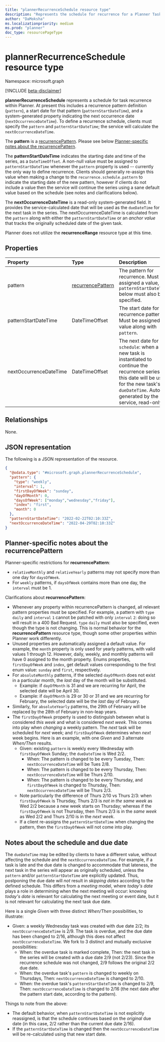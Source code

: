 ```yaml
---
title: "plannerRecurrenceSchedule resource type"
description: "Represents the schedule for recurrence for a Planner Task in Microsoft 365"
author: "DaMoksha"
ms.localizationpriority: medium
ms.prod: "planner"
doc_type: resourcePageType
---
```


# plannerRecurrenceSchedule resource type

Namespace: microsoft.graph

[!INCLUDE [beta-disclaimer](../../includes/beta-disclaimer.md)]

**plannerRecurrenceSchedule** represents a schedule for task recurrence within Planner. At present this includes a recurrence pattern definition (`pattern`), a start date for that pattern (`patternStartDateTime`), and a system-generated property indicating the next occurrence date (`nextOccurrenceDateTime`). To define a recurrence schedule, clients must specify the `pattern` and `patternStartDateTime`; the service will calculate the `nextOccurrenceDateTime`.

The **pattern** is a [recurrencePattern](../resources/recurrencePattern.md). Please see below [Planner-specific notes about the recurrencePattern](#planner-specific-notes-about-the-recurrencepattern).

The **patternStartDateTime** indicates the starting date and time of the series, as a `DateTimeOffset`. A non-null value must be assigned to `patternStartDateTime` whenever the `pattern` property is used -- currently the only way to define recurrence. Clients should generally re-assign this value when making a change to the `recurrence.schedule.pattern` to indicate the starting date of the new pattern, however if clients do not include a value then the service will continue the series using a sane default value based on the schedule (see notes and clarifications below).

The **nextOccurrenceDateTime** is a read-only system-generated field. It provides the service-calculated date that will be used as the `dueDateTime` for the next task in the series. The nextOccurrenceDateTime is calculated from the `pattern` along with either the `patternStartDateTime` or an _anchor value_ that tracks the originally scheduled date of the given task.

Planner does not utilize the **recurrenceRange** resource type at this time.

## Properties

|Property|Type|Description|
|:---|:---|:---|
|pattern|[recurrencePattern](../resources/recurrencepattern.md)|The pattern for recurrence. Must be assigned a value, and `patternStartDateTime` below must also be specified.|
|patternStartDateTime|DateTimeOffset|The start date for the recurrence pattern. Must be assigned a value along with `pattern`.|
|nextOccurrenceDateTime|DateTimeOffset|The next date for this `schedule`: when a new task is instantiated to continue the recurrence series, this date will be used for the new task's `dueDateTime`. Auto-generated by the service, read-only.|

## Relationships

None.

## JSON representation

The following is a JSON representation of the resource.
<!-- {
  "blockType": "resource",
  "@odata.type": "microsoft.graph.plannerRecurrenceSchedule"
}
-->
``` json
{
  "@odata.type": "#microsoft.graph.plannerRecurrenceSchedule",
  "pattern": {
    "type": "weekly",
    "interval": 1,
    "firstDayOfWeek": "sunday",
    "dayOfMonth": 0,
    "daysOfWeek": ["monday","wednesday","friday"],
    "index": "first",
    "month": 0
  },
  "patternStartDateTime": "2022-02-22T02:10:33Z",
  "nextOccurrenceDateTime": "2022-04-29T02:10:33Z"
}
```

## Planner-specific notes about the recurrencePattern

Planner-specific restrictions for **recurrencePattern**:

- `relativeMonthly` and `relativeYearly` patterns may not specify more than one day for `daysOfWeek`.
- For `weekly` patterns, if `daysOfWeek` contains more than one day, the `interval` must be 1.

Clarifications about **recurrencePattern**:

- Whenever any property within recurrencePattern is changed, all relevant pattern properties must be specified. For example, a pattern with `type` `daily` and `interval` `1` cannot be patched with only `interval` `2`: doing so will result in a 400 Bad Request. `type` `daily` must also be specified, even though the type is not changing. This is normal behavior for the **recurrencePattern** resource type, though some other properties within Planner work differently.
- Unused properties are automatically assigned a default value. For example, the `month` property is only used for yearly patterns, with valid values 1 through 12. However, daily, weekly, and monthly patterns will have 0 assigned to the month property. Enums properties, `firstDayOfWeek` and `index`, get default values corresponding to the first enum value: `sunday` and `first`, respectively.
- For `absoluteMonthly` patterns, if the selected `dayOfMonth` does not exist in a particular month, the _last_ day of the month will be substituted.
  - Example: if `dayOfMonth` is 31 and we are recurring for April, the selected date will be April 30.
  - Example: if `dayOfMonth` is 29 or 30 or 31 and we are recurring for February, the selected date will be the _last_ day of February.
- Similarly, for `absoluteYearly` patterns, the 29th of February will be replaced by the 28th of February in non-leap years.
- The `firstDayOfWeek` property is used to distinguish between what is considered _this week_ and what is considered _next week_. This comes into play when _changing_ a weekly pattern. The _next_ task will be scheduled for _next_ week; and `firstDayOfWeek` determines when _next_ week begins. Here is an example, with one _Given_ and 3 alternate _When/Then_ results.
  - Given: existing `pattern` is weekly every Wednesday with `firstDayOfWeek` Sunday; the `dueDateTime` is Wed 2/2.
    - When: The pattern is changed to be every Tuesday, Then: `nextOccurrenceDateTime` will be Tues 2/8.
    - When: The pattern is changed to be every Thursday, Then: `nextOccurrenceDateTime` will be Thurs 2/10.
    - When: The pattern is changed to be every Thursday, and `firstDayOfWeek` is changed to Thursday, Then: `nextOccurrenceDateTime` will be Thurs 2/3.
  - Note particularly the difference of Thurs 2/10 vs Thurs 2/3: when `firstDayOfWeek` is Thursday, Thurs 2/3 is _not in the same week_ as Wed 2/2 because a new week starts on Thursday; whereas if the `firstDayOfWeek` is not Thursday, then Thurs 2/3 is in the _same week_ as Wed 2/2 and Thurs 2/10 is in the _next week_.
  - If a client re-assigns the `patternStartDateTime` when changing the pattern, then the `firstDayOfWeek` will not come into play.

## Notes about the schedule and due date

The `dueDateTime` may be edited by clients to have a different value, without affecting the schedule and the `nextOccurrenceDateTime`. For example, if a task is late and the due date is changed to accommodate that lateness, the next task in the series will appear as originally scheduled, unless the `pattern` and/or `patternStartDateTime` are explicitly updated. Thus, postponing the due date will _not_ result in _skipping dates_ according to the defined schedule. This differs from a _meeting_ model, where _today's date_ plays a role in determining when the next meeting will occur: knowing _today's date_ is relevant for calculating the next meeting or event date, but it is not relevant for calculating the next task due date.

Here is a single _Given_ with three distinct _When/Then_ possibilities, to illustrate:

- Given: a weekly Wednesday task was created with due date 2/2; its `nextOccurrenceDateTime` is 2/9. The task is overdue, and the due date has been changed to 2/16, although this does not affect `nextOccurrenceDateTime`. We fork to 3 distinct and mutually exclusive possibilities:
  - When: the overdue task is marked complete, Then: the next task in the series will be created with a due date 2/9 (not 2/23). Since the recurrence schedule was not changed, 2/9 follows the original 2/2 due date.
  - When: the overdue task's `pattern` is changed to weekly on Thursdays, Then: `nextOccurrenceDateTime` is changed to 2/10.
  - When: the overdue task's `patternStartDateTime` is changed to 2/9, Then: `nextOccurrenceDateTime` is changed to 2/16 (the next date after the pattern start date, according to the pattern).

Things to note from the above:

- The default behavior, when `patternStartDateTime` is not explicitly reassigned, is that the schedule continues based on the _original_ due date (in this case, 2/2 rather than the current due date 2/16).
- If the `patternStartDateTime` is changed then the `nextOccurrenceDateTime` will be re-calculated using that new start date.
